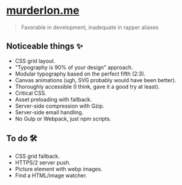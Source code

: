 # [murderlon.me](https://murderlon.me)
> Favorable in development, inadequate in rapper aliases

## Noticeable things  ✨
- CSS grid layout.
- "Typography is 90% of your design" approach.
- Modular typography based on the perfect fifth (2:3).
- Canvas animations (ugh, SVG probably would have been better).
- Thoroughly accessible (I think, gave it a good try at least).
- Critical CSS.
- Asset preloading with fallback.
- Server-side compression with Gzip.
- Server-side email handling.
- No Gulp or Webpack, just npm scripts.

## To do 🛠
- CSS grid fallback.
- HTTPS/2 server push.
- Picture element with webp images.
- Find a HTML/image watcher.

